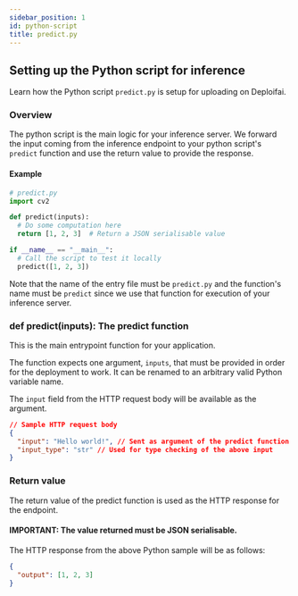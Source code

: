 ```yaml
---
sidebar_position: 1
id: python-script
title: predict.py
---
```


## Setting up the Python script for inference

Learn how the Python script `predict.py` is setup for uploading on Deploifai.

### Overview

The python script is the main logic for your inference server. We forward the input coming from the inference endpoint to your python script's `predict` function and use the return value to provide the response.

#### Example

```py
# predict.py
import cv2

def predict(inputs):
  # Do some computation here
  return [1, 2, 3]  # Return a JSON serialisable value

if __name__ == "__main__":
  # Call the script to test it locally
  predict([1, 2, 3])
```

Note that the name of the entry file must be `predict.py` and the function's name must be `predict` since we use that function for execution of your inference server.

### def predict(inputs): The predict function

This is the main entrypoint function for your application.

The function expects one argument, `inputs`, that must be provided in order for the deployment to work. It can be renamed to an arbitrary valid Python variable name.

The `input` field from the HTTP request body will be available as the argument.

```json
// Sample HTTP request body
{
  "input": "Hello world!", // Sent as argument of the predict function
  "input_type": "str" // Used for type checking of the above input
}
```

### Return value

The return value of the predict function is used as the HTTP response for the endpoint.

#### IMPORTANT: The value returned must be JSON serialisable.

The HTTP response from the above Python sample will be as follows:

```json
{
  "output": [1, 2, 3]
}
```
